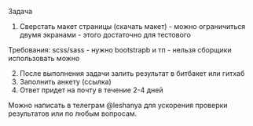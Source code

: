Задача 
1.   Сверстать  макет страницы   (скачать макет) - можно ограничиться двумя экранами - этого достаточно для тестового

Требования: 
scss/sass - нужно 
bootstrapb и тп - нельзя
сборщики использовать можно 

2. После выполнения задачи залить результат в битбакет или гитхаб
3. Заполнить анкету (ссылка)
4. Ответ придет на почту  в течение  2-4 дней

Можно написать в телеграм @leshanya для ускорения проверки результатов или по любым вопросам. 